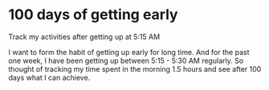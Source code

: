 # 100 days of getting early
Track my activities after getting up at 5:15 AM

I want to form the habit of getting up early for long time. And for the past one week, I have been getting up between 5:15 - 5:30 AM regularly. So thought of tracking my time spent in the morning 1.5 hours and see after 100 days what I can achieve.
